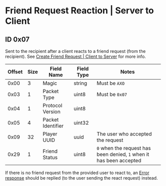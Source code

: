 # Friend Request Reaction | Server to Client

## ID 0x07

Sent to the recipient after a client reacts to a friend request (from the recipient). See [Create Friend Request | Client to Server](../clientToServer/0x06_create_friend.md) for more info.

<table>
    <thead>
        <tr>
            <th>Offset</th>
            <th>Size</th>
            <th>Field Name</th>
            <th>Field Type</th>
            <th>Notes</th>
        </tr>
    </thead>
    <tbody>
    <tr>
        <td>0x00</td>
        <td>3</td>
        <td>Magic</td>
        <td>string</td>
        <td>Must be <code>AXO</code></td>
    </tr>
        <tr>
        <td>0x03</td>
        <td>1</td>
        <td>Packet Type</td>
        <td>uint8</td>
        <td>Must be <code>0x07</code></td>
    </tr>
    <tr>
        <td>0x04</td>
        <td>1</td>
        <td>Protocol Version</td>
        <td>uint8</td>
        <td></td>
    </tr>
    <tr>
        <td>0x05</td>
        <td>4</td>
        <td>Packet Identifier</td>
        <td>uint32</td>
        <td></td>
    </tr>
    <tr>
        <td>0x09</td>
        <td>32</td>
        <td>Player UUID</td>
        <td>uuid</td>
        <td>The user who accepted the request</td>
    </tr>
    <tr>
        <td>0x29</td>
        <td>1</td>
        <td>Friend Status</td>
        <td>uint8</td>
        <td><code>0</code> when the request has been denied, <code>1</code> when it has been accepted</td>
    </tr>
    </tbody>
</table>

If there is no friend request from the provided user to react to, an [Error response](0xFF_error.md) should be replied (to the user sending the react request) instead.



